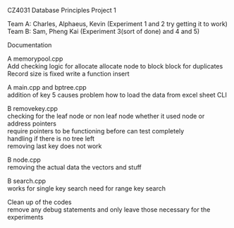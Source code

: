 CZ4031 Database Principles Project 1

Team A: Charles, Alphaeus, Kevin (Experiment 1 and 2 try getting it to work)
Team B: Sam, Pheng Kai (Experiment 3(sort of done) and 4 and 5)

Documentation


A memorypool.cpp <br>
Add checking logic for allocate 
allocate node to block
block for duplicates
Record size is fixed 
write a function insert

A main.cpp and bptree.cpp <br>
addition of key 5 causes problem 
how to load the data from excel sheet
CLI 

B removekey.cpp<br>
checking for the leaf node or non leaf node whether it used node or address pointers <br>
require pointers to be functioning before can test completely <br>
handling if there is no tree left <br>
removing last key does not work 

B node.cpp<br>
removing the actual data the vectors and stuff<br>


B search.cpp<br>
works for single key search
need for range key search 

Clean up of the codes <br>
remove any debug statements and only leave those necessary for the experiments 


